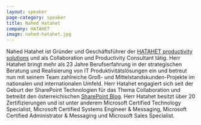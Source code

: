 ```yaml
---
layout: speaker
page-category: speaker
title: Nahed Hatahet
company: HATAHET
image: nahed-hatahet.jpg
---
```


Nahed Hatahet ist Gründer und Geschäftsführer der [HATAHET productivity solutions](http://www.hatahet.eu) und als Collaboration und Productivity Consultant tätig. Herr Hatahet bringt mehr als 23 Jahre Berufserfahrung in der strategischen Beratung und Realisierung von IT Produktivitätslösungen ein und betreut nun mit seinem Team zahlreiche Groß- und Mittelstandskunden-Projekte im nationalen und internationalen Umfeld. Herr Hatahet engagiert sich seit der Geburt der SharePoint Technologien für das Thema Collaboration und betreibt den österreichischen [SharePoint Blog](http://www.sharepoint.at). Herr Hatahet besitzt über 20 Zertifizierungen und ist unter anderem Microsoft Certified Technology Specialist, Microsoft Certified Systems Engineer & Messaging, Microsoft Certified Administrator & Messaging und Microsoft Sales Specialist.